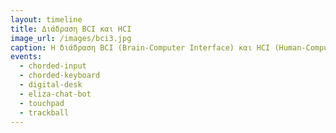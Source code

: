 ```yaml
---
layout: timeline 
title: Διάδραση BCI και HCI
image_url: /images/bci3.jpg
caption: Η διάδραση BCI (Brain-Computer Interface) και HCI (Human-Computer Interaction) αποτελεί ένα πεδίο που εστιάζει στη σύνδεση του ανθρώπινου εγκεφάλου με υπολογιστικά συστήματα, επιτρέποντας νέους τρόπους επικοινωνίας και ελέγχου συσκευών. Η συνεργασία αυτών των δύο τεχνολογιών ανοίγει δυνατότητες για πιο φυσικές, αβίαστες και προσβάσιμες μεθόδους διάδρασης, ειδικά σε περιπτώσεις όπου οι παραδοσιακές μέθοδοι δεν είναι εφικτές.
events:
  - chorded-input
  - chorded-keyboard
  - digital-desk
  - eliza-chat-bot
  - touchpad
  - trackball
---
```

